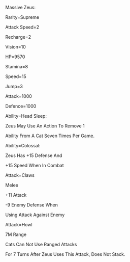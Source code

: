 Massive Zeus:

Rarity=Supreme

Attack Speed=2

Recharge=2

Vision=10

HP=9570

Stamina=8

Speed=15

Jump=3

Attack=1000

Defence=1000

Ability=Head Sleep:

Zeus May Use An Action To Remove 1

Ability From A Cat Seven Times Per Game.

Ability=Colossal:

Zeus Has +15 Defense And

+15 Speed When In Combat

Attack=Claws

Melee

+11 Attack

-9 Enemy Defense When

Using Attack Against Enemy

Attack=Howl

7M Range

Cats Can Not Use Ranged Attacks

For 7 Turns After Zeus Uses This Attack, Does Not Stack.
